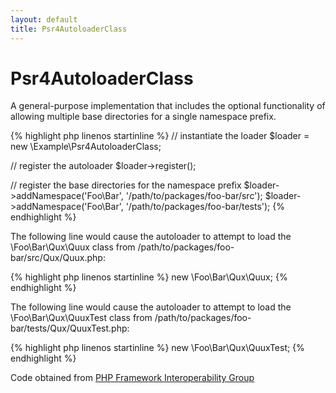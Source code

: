 ```yaml
---
layout: default
title: Psr4AutoloaderClass
---
```


# Psr4AutoloaderClass

A general-purpose implementation that includes the optional
functionality of allowing multiple base directories for a single namespace
prefix.

{% highlight php linenos startinline %}
// instantiate the loader
$loader = new \Example\Psr4AutoloaderClass;

// register the autoloader
$loader->register();

// register the base directories for the namespace prefix
$loader->addNamespace('Foo\Bar', '/path/to/packages/foo-bar/src');
$loader->addNamespace('Foo\Bar', '/path/to/packages/foo-bar/tests');
{% endhighlight %}

The following line would cause the autoloader to attempt to load the
\Foo\Bar\Qux\Quux class from /path/to/packages/foo-bar/src/Qux/Quux.php:

{% highlight php linenos startinline %}
new \Foo\Bar\Qux\Quux;
{% endhighlight %}

The following line would cause the autoloader to attempt to load the 
\Foo\Bar\Qux\QuuxTest class from /path/to/packages/foo-bar/tests/Qux/QuuxTest.php:

{% highlight php linenos startinline %}
new \Foo\Bar\Qux\QuuxTest;
{% endhighlight %}

Code obtained from [PHP Framework Interoperability Group](https://github.com/php-fig/fig-standards/wiki/PSR-4-Example-Implementations)
